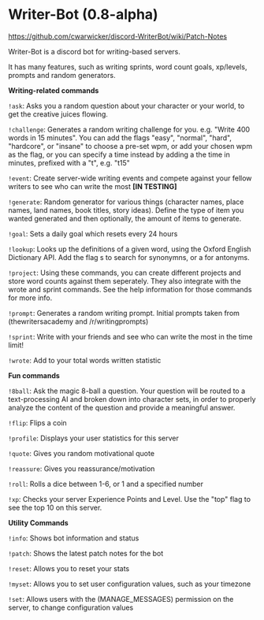 # Writer-Bot (0.8-alpha)

https://github.com/cwarwicker/discord-WriterBot/wiki/Patch-Notes

Writer-Bot is a discord bot for writing-based servers.

It has many features, such as writing sprints, word count goals, xp/levels, prompts and random generators.

**Writing-related commands**

`!ask`: Asks you a random question about your character or your world, to get the creative juices flowing.

`!challenge`: Generates a random writing challenge for you. e.g. "Write 400 words in 15 minutes". You can add the flags "easy", "normal", "hard", "hardcore", or "insane" to choose a pre-set wpm, or add your chosen wpm as the flag, or you can specify a time instead by adding a the time in minutes, prefixed with a "t", e.g. "t15"

`!event`: Create server-wide writing events and compete against your fellow writers to see who can write the most **[IN TESTING]**

`!generate`: Random generator for various things (character names, place names, land names, book titles, story ideas). Define the type of item you wanted generated and then optionally, the amount of items to generate.

`!goal`: Sets a daily goal which resets every 24 hours

`!lookup`: Looks up the definitions of a given word, using the Oxford English Dictionary API. Add the flag s to search for synonymns, or a for antonyms.

`!project`: Using these commands, you can create different projects and store word counts against them seperately. They also integrate with the wrote and sprint commands. See the help information for those commands for more info.

`!prompt`: Generates a random writing prompt. Initial prompts taken from (thewritersacademy and /r/writingprompts)

`!sprint`: Write with your friends and see who can write the most in the time limit!

`!wrote`: Add to your total words written statistic


**Fun commands**

`!8ball`: Ask the magic 8-ball a question. Your question will be routed to a text-processing AI and broken down into character sets, in order to properly analyze the content of the question and provide a meaningful answer.

`!flip`: Flips a coin

`!profile`: Displays your user statistics for this server

`!quote`: Gives you random motivational quote

`!reassure`: Gives you reassurance/motivation

`!roll`: Rolls a dice between 1-6, or 1 and a specified number

`!xp`: Checks your server Experience Points and Level. Use the "top" flag to see the top 10 on this server.


**Utility Commands**

`!info`: Shows bot information and status

`!patch`: Shows the latest patch notes for the bot

`!reset`: Allows you to reset your stats

`!myset`: Allows you to set user configuration values, such as your timezone

`!set`: Allows users with the (MANAGE_MESSAGES) permission on the server, to change configuration values